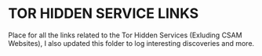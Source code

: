 # TOR HIDDEN SERVICE LINKS

Place for all the links related to the Tor Hidden Services (Exluding CSAM Websites), I also updated this folder to log interesting discoveries and more.